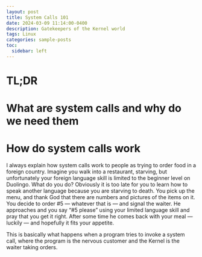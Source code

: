 ```yaml
---
layout: post
title: System Calls 101
date: 2024-03-09 11:14:00-0400
description: Gatekeepers of the Kernel world
tags: Linux
categories: sample-posts
toc:
  sidebar: left
---
```


# TL;DR

# What are system calls and why do we need them

# How do system calls work

I always explain how system calls work to people as trying to order food in a foreign country. Imagine you walk into a restaurant, starving, but unfortunately your foreign language skill is limited to the beginner level on Duolingo. What do you do? Obviously it is too late for you to learn how to speak another language because you are starving to death. You pick up the menu, and thank God that there are numbers and pictures of the items on it. You decide to order #5 — whatever that is — and signal the waiter. He approaches and you say “#5 please” using your limited language skill and pray that you get it right. After some time he comes back with your meal — luckily — and hopefully it fits your appetite. 

This is basically what happens when a program tries to invoke a system call, where the program is the nervous customer and the Kernel is the waiter taking orders. 